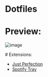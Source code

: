 # Dotfiles
 
 
# Preview:

![image](https://github.com/user-attachments/assets/99a9ef98-4ffd-42e7-992f-94a2ded97e6b)

# Extensions:
- <a href='https://extensions.gnome.org/extension/3843/just-perfection/'> Just Perfection </a>
- <a href='https://extensions.gnome.org/extension/4472/spotify-tray/'> Spotify Tray </a>
